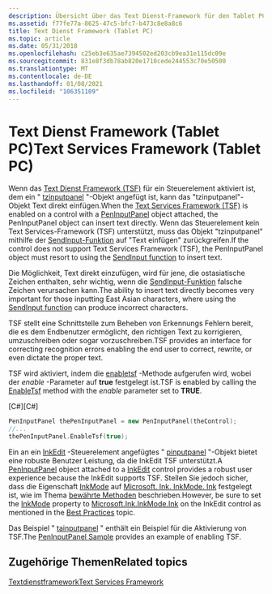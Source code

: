 ```yaml
---
description: Übersicht über das Text Dienst-Framework für den Tablet PC.
ms.assetid: f77fe77a-8625-47c5-bfc7-b473c8e8a8c6
title: Text Dienst Framework (Tablet PC)
ms.topic: article
ms.date: 05/31/2018
ms.openlocfilehash: c25eb3e635ae7394502ed203cb9ea31e115dc09e
ms.sourcegitcommit: 831e8f3db78ab820e1710cede244553c70e50500
ms.translationtype: MT
ms.contentlocale: de-DE
ms.lasthandoff: 01/08/2021
ms.locfileid: "106351109"
---
```

# <a name="text-services-framework-tablet-pc"></a><span data-ttu-id="bed66-103">Text Dienst Framework (Tablet PC)</span><span class="sxs-lookup"><span data-stu-id="bed66-103">Text Services Framework (Tablet PC)</span></span>

<span data-ttu-id="bed66-104">Wenn das [Text Dienst Framework (TSF)](../tsf/text-services-framework.md) für ein Steuerelement aktiviert ist, dem ein " [tzinputpanel](/previous-versions/aa514041(v=msdn.10)) "-Objekt angefügt ist, kann das "tzinputpanel"-Objekt Text direkt einfügen.</span><span class="sxs-lookup"><span data-stu-id="bed66-104">When the [Text Services Framework (TSF)](../tsf/text-services-framework.md) is enabled on a control with a [PenInputPanel](/previous-versions/aa514041(v=msdn.10)) object attached, the PenInputPanel object can insert text directly.</span></span> <span data-ttu-id="bed66-105">Wenn das Steuerelement kein Text Services-Framework (TSF) unterstützt, muss das Objekt "tzinputpanel" mithilfe der [SendInput-Funktion](/windows/win32/api/winuser/nf-winuser-sendinput) auf "Text einfügen" zurückgreifen.</span><span class="sxs-lookup"><span data-stu-id="bed66-105">If the control does not support Text Services Framework (TSF), the PenInputPanel object must resort to using the [SendInput function](/windows/win32/api/winuser/nf-winuser-sendinput) to insert text.</span></span>

<span data-ttu-id="bed66-106">Die Möglichkeit, Text direkt einzufügen, wird für jene, die ostasiatische Zeichen enthalten, sehr wichtig, wenn die [SendInput-Funktion](/windows/win32/api/winuser/nf-winuser-sendinput) falsche Zeichen verursachen kann.</span><span class="sxs-lookup"><span data-stu-id="bed66-106">The ability to insert text directly becomes very important for those inputting East Asian characters, where using the [SendInput function](/windows/win32/api/winuser/nf-winuser-sendinput) can produce incorrect characters.</span></span>

<span data-ttu-id="bed66-107">TSF stellt eine Schnittstelle zum Beheben von Erkennungs Fehlern bereit, die es dem Endbenutzer ermöglicht, den richtigen Text zu korrigieren, umzuschreiben oder sogar vorzuschreiben.</span><span class="sxs-lookup"><span data-stu-id="bed66-107">TSF provides an interface for correcting recognition errors enabling the end user to correct, rewrite, or even dictate the proper text.</span></span>

<span data-ttu-id="bed66-108">TSF wird aktiviert, indem die [enabletsf](/previous-versions/ms569656(v=vs.100)) -Methode aufgerufen wird, wobei der *enable* -Parameter auf **true** festgelegt ist.</span><span class="sxs-lookup"><span data-stu-id="bed66-108">TSF is enabled by calling the [EnableTsf](/previous-versions/ms569656(v=vs.100)) method with the *enable* parameter set to **TRUE**.</span></span>

<span data-ttu-id="bed66-109">\[C\#\]</span><span class="sxs-lookup"><span data-stu-id="bed66-109">\[C\#\]</span></span>


```C++
PenInputPanel thePenInputPanel = new PenInputPanel(theControl);
//...
thePenInputPanel.EnableTsf(true);
```



<span data-ttu-id="bed66-110">Ein an ein [InkEdit](/previous-versions/ms552265(v=vs.100)) -Steuerelement angefügtes " [pinputpanel](/previous-versions/aa514041(v=msdn.10)) "-Objekt bietet eine robuste Benutzer Leistung, da die InkEdit TSF unterstützt.</span><span class="sxs-lookup"><span data-stu-id="bed66-110">A [PenInputPanel](/previous-versions/aa514041(v=msdn.10)) object attached to a [InkEdit](/previous-versions/ms552265(v=vs.100)) control provides a robust user experience because the InkEdit supports TSF.</span></span> <span data-ttu-id="bed66-111">Stellen Sie jedoch sicher, dass die Eigenschaft [InkMode](/previous-versions/ms835850(v=msdn.10)) auf [Microsoft. Ink. InkMode. Ink](/previous-versions/ms827399(v=msdn.10)) festgelegt ist, wie im Thema [bewährte Methoden](best-practices.md) beschrieben.</span><span class="sxs-lookup"><span data-stu-id="bed66-111">However, be sure to set the [InkMode](/previous-versions/ms835850(v=msdn.10)) property to [Microsoft.Ink.InkMode.Ink](/previous-versions/ms827399(v=msdn.10)) on the InkEdit control as mentioned in the [Best Practices](best-practices.md) topic.</span></span>

<span data-ttu-id="bed66-112">Das Beispiel " [tainputpanel](peninputpanel-sample.md) " enthält ein Beispiel für die Aktivierung von TSF.</span><span class="sxs-lookup"><span data-stu-id="bed66-112">The [PenInputPanel Sample](peninputpanel-sample.md) provides an example of enabling TSF.</span></span>

## <a name="related-topics"></a><span data-ttu-id="bed66-113">Zugehörige Themen</span><span class="sxs-lookup"><span data-stu-id="bed66-113">Related topics</span></span>

<dl> <dt>

[<span data-ttu-id="bed66-114">Textdienstframework</span><span class="sxs-lookup"><span data-stu-id="bed66-114">Text Services Framework</span></span>](../tsf/text-services-framework.md)
</dt> </dl>

 

 

